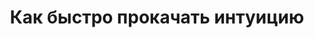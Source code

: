 ---
title: "Как быстро прокачать интуицию"
slug: kak-bystro-prokachat-intuiciyu
layout: webinar-video
datetext: "среда, 23 марта"
timetext: 20:00 мск
video: "https://www.youtube.com/embed/Hk7RnpOxgeg?rel=0&autoplay=1"

---